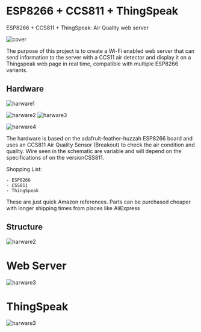 # ESP8266 + CCS811 + ThingSpeak

 ESP8266 + CCS811 + ThingSpeak: Air Quality web server

![cover](./demo/cover.png)

The purpose of this project is to create a Wi-Fi enabled web server that can send information to the server with a CCS11 air detector and display it on a Thingspeak web page in real time, compatible with multiple ESP8266 variants.

## Hardware

![harware1](./demo/foto_1.jpg)

![harware2](./demo/foto_2-1.png)
![harware3](./demo/foto_2-2.png)

![harware4](./demo/plan.png)

The hardware is based on the adafruit-feather-huzzah ESP8266 board and uses an CCS811 Air Quality Sensor (Breakout) to check the air condition and quality. Wire seen in the schematic are variable and will depend on the specifications of on the versionCSS811. 

Shopping List:

    - ESP8266
    - CSS811
    - ThingSpeak


These are just quick Amazon references. Parts can be purchased cheaper with longer shipping times from places like AliExpress


## Structure

![harware2](./demo/structure.png)

# Web Server

![harware3](./demo/ESP8266_SERVER.png)

# ThingSpeak

![harware3](./demo/ThingSpeak.png)